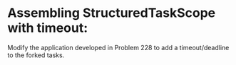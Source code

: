 # Assembling StructuredTaskScope with timeout:

Modify the application developed in Problem 228 to add a timeout/deadline to the forked tasks.